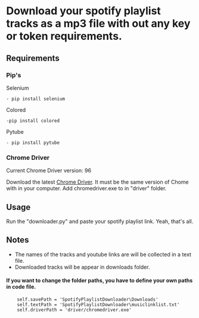 # Download your spotify playlist tracks as a mp3 file with out any key or token requirements.

## Requirements

###  Pip's
Selenium
    
    - pip install selenium

Colored 

    -pip install colored
    
Pytube

    - pip install pytube
### Chrome Driver
    
 Current Chrome Driver version: 96
 
 Download the latest [Chrome Driver](https://chromedriver.chromium.org/downloads). It must be the same version of Chome with in your computer.
 Add chromedriver.exe to in "driver" folder.
 
## Usage

Run the "downloader.py" and paste your spotify playlist link. Yeah, that's all.
    
## Notes

- The names of the tracks and youtube links are will be collected in a text file.
- Downloaded tracks will be appear in downloads folder. 

#### If you want to change the folder paths, you have to define your own paths in code file.

        self.savePath = 'SpotifyPlaylistDownloader\Downloads'
        self.textPath = 'SpotifyPlaylistDownloader\musiclinklist.txt'
        self.driverPath = 'driver/chromedriver.exe'

